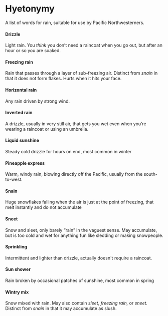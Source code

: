 Hyetonymy
=========

A list of words for rain, suitable for use by Pacific Northwesterners.

#### Drizzle
Light rain. You *think* you don’t need a raincoat when you go out, but after an hour or so you are soaked. 

#### Freezing rain
Rain that passes through a layer of sub-freezing air. Distinct from *snain* in that it does not form flakes. Hurts when it hits your face.

#### Horizontal rain
Any rain driven by strong wind.

#### Inverted rain
A drizzle, usually in very still air, that gets you wet even when you’re wearing a raincoat or using an umbrella.

#### Liquid sunshine
Steady cold drizzle for hours on end, most common in winter

#### Pineapple express
Warm, windy rain, blowing directly off the Pacific, usually from the south-to-west.

#### Snain
Huge snowflakes falling when the air is just at the point of freezing, that melt instantly and do not accumulate

#### Sneet
Snow and sleet, only barely “rain” in the vaguest sense. May accumulate, but is too cold and wet for anything fun like sledding or making snowpeople.

#### Sprinkling
Intermittent and lighter than drizzle, actually doesn't require a raincoat.

#### Sun shower
Rain broken by occasional patches of sunshine, most common in spring

#### Wintry mix
Snow mixed with rain. May also contain *sleet,* *freezing rain,* or *sneet.* Distinct from *snain* in that it may accumulate as slush.


